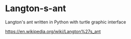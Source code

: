 # Langton-s-ant
Langton's ant written in Python with turtle graphic interface

  https://en.wikipedia.org/wiki/Langton%27s_ant
